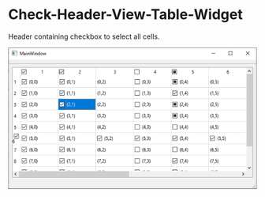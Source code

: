 # Check-Header-View-Table-Widget
Header containing checkbox to select all cells.

![](https://github.com/Qt-Widgets/Check-Header-View-Table-Widget/blob/master/1.png)
